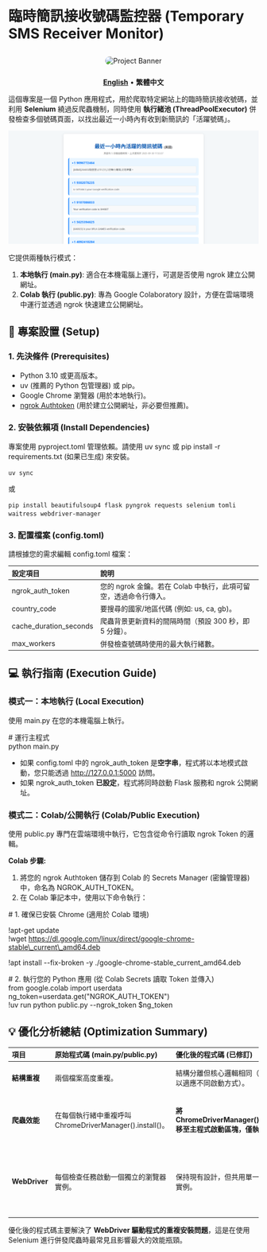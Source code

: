 # **臨時簡訊接收號碼監控器 (Temporary SMS Receiver Monitor)**
<div align="center">

<img src="https://i.meee.com.tw/ikqBwaY.jpg" alt="Project Banner" style="border-radius: 10px; margin-top: 10px; margin-bottom: 10px;">

</div>


<p align="center">  
<a href="./README.en.md"><strong>English</strong></a> •  
<strong>繁體中文</strong>  
</p>

這個專案是一個 Python 應用程式，用於爬取特定網站上的臨時簡訊接收號碼，並利用 **Selenium** 繞過反爬蟲機制，同時使用 **執行緒池 (ThreadPoolExecutor)** 併發檢查多個號碼頁面，以找出最近一小時內有收到新簡訊的「活躍號碼」。

![Demo GIF](demo.png)

它提供兩種執行模式：

1. **本地執行 (main.py)**: 適合在本機電腦上運行，可選是否使用 ngrok 建立公開網址。  
2. **Colab 執行 (public.py)**: 專為 Google Colaboratory 設計，方便在雲端環境中運行並透過 ngrok 快速建立公開網址。

## **🚀 專案設置 (Setup)**

### **1\. 先決條件 (Prerequisites)**

* Python 3.10 或更高版本。  
* uv (推薦的 Python 包管理器) 或 pip。  
* Google Chrome 瀏覽器 (用於本地執行)。  
* [ngrok Authtoken](https://dashboard.ngrok.com/get-started/your-authtoken) (用於建立公開網址，非必要但推薦)。

### **2\. 安裝依賴項 (Install Dependencies)**

專案使用 pyproject.toml 管理依賴。請使用 uv sync 或 pip install \-r requirements.txt (如果已生成) 來安裝。

`uv sync`

或  

`pip install beautifulsoup4 flask pyngrok requests selenium tomli waitress webdriver-manager`

### **3\. 配置檔案 (config.toml)**

請根據您的需求編輯 config.toml 檔案：

| 設定項目 | 說明 |
| :---- | :---- |
| ngrok\_auth\_token | 您的 ngrok 金鑰。若在 Colab 中執行，此項可留空，透過命令行傳入。 |
| country\_code | 要搜尋的國家/地區代碼 (例如: us, ca, gb)。 |
| cache\_duration\_seconds | 爬蟲背景更新資料的間隔時間（預設 300 秒，即 5 分鐘）。 |
| max\_workers | 併發檢查號碼時使用的最大執行緒數。 |

## **💻 執行指南 (Execution Guide)**

### **模式一：本地執行 (Local Execution)**

使用 main.py 在您的本機電腦上執行。

\# 運行主程式  
python main.py

* 如果 config.toml 中的 ngrok\_auth\_token 是**空字串**，程式將以本地模式啟動，您只能透過 http://127.0.0.1:5000 訪問。  
* 如果 ngrok\_auth\_token **已設定**，程式將同時啟動 Flask 服務和 ngrok 公開網址。

### **模式二：Colab/公開執行 (Colab/Public Execution)**

使用 public.py 專門在雲端環境中執行，它包含從命令行讀取 ngrok Token 的邏輯。

**Colab 步驟:**

1. 將您的 ngrok Authtoken 儲存到 Colab 的 Secrets Manager (密鑰管理器) 中，命名為 NGROK\_AUTH\_TOKEN。  
2. 在 Colab 筆記本中，使用以下命令執行：

\# 1\. 確保已安裝 Chrome (適用於 Colab 環境)  


\!apt-get update  
\!wget https://dl.google.com/linux/direct/google-chrome-stable\_current\_amd64.deb

\!apt install \--fix-broken \-y ./google-chrome-stable\_current\_amd64.deb

\# 2\. 執行您的 Python 應用 (從 Colab Secrets 讀取 Token 並傳入)  
from google.colab import userdata  
ng\_token=userdata.get("NGROK\_AUTH\_TOKEN")  
\!uv run python public.py \--ngrok\_token $ng\_token

## **💡 優化分析總結 (Optimization Summary)**

| 項目 | 原始程式碼 (main.py/public.py) | 優化後的程式碼 (已修訂) | 效益 |
| :---- | :---- | :---- | :---- |
| **結構重複** | 兩個檔案高度重複。 | 結構分離但核心邏輯相同（保留分離以適應不同啟動方式）。 | **清晰度維持**，未來可進一步重構。 |
| **爬蟲效能** | 在每個執行緒中重複呼叫 ChromeDriverManager().install()。 | **將 ChromeDriverManager().install() 移至主程式啟動區塊，僅執行一次。** | **極大提升啟動速度和爬蟲效率**，避免數十次重複的驅動程式檢查和設定。 |
| **WebDriver** | 每個檢查任務啟動一個獨立的瀏覽器實例。 | 保持現有設計，但共用單一 Service 實例。 | 這是 Selenium 併發的標準模式，但應留意 **MAX\_WORKERS** 的設定，數值過高仍可能耗盡系統資源。 |

優化後的程式碼主要解決了 **WebDriver 驅動程式的重複安裝問題**，這是在使用 Selenium 進行併發爬蟲時最常見且影響最大的效能瓶頸。
